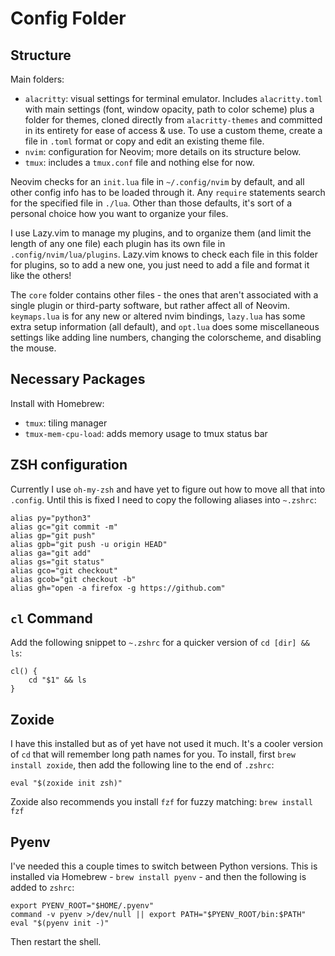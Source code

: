 # Config Folder

## Structure

Main folders:

- `alacritty`: visual settings for terminal emulator. Includes `alacritty.toml` with main settings (font, window opacity, path to color scheme) plus a folder for themes, cloned directly from `alacritty-themes` and committed in its entirety for ease of access & use. To use a custom theme, create a file in `.toml` format or copy and edit an existing theme file.
- `nvim`: configuration for Neovim; more details on its structure below.
- `tmux`: includes a `tmux.conf` file and nothing else for now.

Neovim checks for an `init.lua` file in `~/.config/nvim` by default, and all other config info has to be loaded through it. Any `require` statements search for the specified file in `./lua`. Other than those defaults, it's sort of a personal choice how you want to organize your files.

I use Lazy.vim to manage my plugins, and to organize them (and limit the length of any one file) each plugin has its own file in `.config/nvim/lua/plugins`. Lazy.vim knows to check each file in this folder for plugins, so to add a new one, you just need to add a file and format it like the others!

The `core` folder contains other files - the ones that aren't associated with a single plugin or third-party software, but rather affect all of Neovim. `keymaps.lua` is for any new or altered nvim bindings, `lazy.lua` has some extra setup information (all default), and `opt.lua` does some miscellaneous settings like adding line numbers, changing the colorscheme, and disabling the mouse.

## Necessary Packages

Install with Homebrew:

- `tmux`: tiling manager
- `tmux-mem-cpu-load`: adds memory usage to tmux status bar

## ZSH configuration

Currently I use `oh-my-zsh` and have yet to figure out how to move all that into `.config`. Until this is fixed I need to copy the following aliases into `~.zshrc`: 

```
alias py="python3"
alias gc="git commit -m"
alias gp="git push"
alias gpb="git push -u origin HEAD"
alias ga="git add"
alias gs="git status"
alias gco="git checkout"
alias gcob="git checkout -b"
alias gh="open -a firefox -g https://github.com"
```

## `cl` Command

Add the following snippet to `~.zshrc` for a quicker version of `cd [dir] && ls`:

```
cl() {
    cd "$1" && ls
}
```

## Zoxide

I have this installed but as of yet have not used it much. It's a cooler version of `cd` that will remember long path names for you. To install, first `brew install zoxide`, then add the following line to the end of `.zshrc`:

```
eval "$(zoxide init zsh)"
```

Zoxide also recommends you install `fzf` for fuzzy matching: `brew install fzf`

## Pyenv

I've needed this a couple times to switch between Python versions. This is installed via Homebrew - `brew install pyenv` - and then the following is added to `zshrc`:

```
export PYENV_ROOT="$HOME/.pyenv"
command -v pyenv >/dev/null || export PATH="$PYENV_ROOT/bin:$PATH"
eval "$(pyenv init -)"
```

Then restart the shell.
